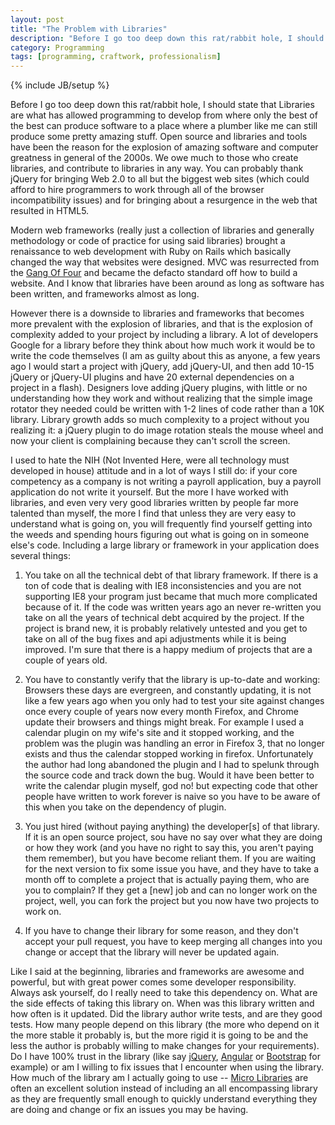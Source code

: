 ```yaml
---
layout: post
title: "The Problem with Libraries"
description: "Before I go too deep down this rat/rabbit hole, I should state that Libraries are what has allowed programming to develop from where only the best of the best can produce software to a place where a plumber like me can still produce some pretty amazing stuff."
category: Programming
tags: [programming, craftwork, professionalism]
---
```

{% include JB/setup %}

Before I go too deep down this rat/rabbit hole, I should state that Libraries are what has allowed programming to
develop from where only the best of the best can produce software to a place where a plumber like me can still
produce some pretty amazing stuff.  Open source and libraries and tools have been the reason for the
explosion of amazing software and computer greatness in general of the 2000s.  We owe much to those who create
libraries, and contribute to libraries in any way.  You can probably thank jQuery for bringing Web 2.0 to 
all but the biggest web sites (which could afford to hire programmers to work through all of the browser
incompatibility issues) and for bringing about a resurgence in the web that resulted in HTML5.  

Modern web frameworks (really just a collection of libraries and generally methodology or code of practice for
using said libraries) brought a renaissance to web development with Ruby on Rails which basically changed the way that
websites were designed.  MVC was resurrected from the [Gang Of Four](http://en.wikipedia.org/wiki/Design_Patterns)
and became the defacto standard off how to build a website.   And I know that libraries have been
around as long as software has been written, and frameworks almost as long.  

However there is a downside to libraries and frameworks that becomes more prevalent with the explosion of 
libraries, and that is the explosion of complexity added to your project by including a library.  A lot of
developers Google for a library before they think about how much work it would be to write the code
themselves (I am as guilty about this as anyone, a few years ago I would start a project with jQuery, add
jQuery-UI, and then add 10-15 jQuery or jQuery-UI plugins and have 20 external dependencies on a project in
a flash).  Designers love adding jQuery plugins, with little or no understanding how they work and without
realizing that the simple image rotator they needed could be written with 1-2 lines of code rather than a
10K library.  Library growth adds so much complexity to a project without you realizing it: a jQuery plugin to
do image rotation steals the mouse wheel and now your client is complaining because they can't scroll the screen.

I used to hate the NIH (Not Invented Here, were all technology must developed in house) attitude and in a lot of
ways I still do: if your core competency as a company is not
writing a payroll application, buy a payroll application do not write it yourself.  But the more I have worked with
libraries, and even very very good libraries written by people far more talented than myself, the more I find that
unless they are very easy to understand what is going on, you will frequently find yourself getting into the weeds
and spending hours figuring out what is going on in someone else's code.  Including a large library or framework in
your application does several things:

1. You take on all the technical debt of that library framework.  If there is a ton of code that is dealing with
IE8 inconsistencies and you are not supporting IE8 your program just became that much more complicated because of
it.  If the code was written years ago an never re-written you take on all the years of technical debt acquired
by the project.  If the project is brand new, it is probably relatively untested and you get to take on all of
the bug fixes and api adjustments while it is being improved.   I'm sure that there is a happy medium of projects
that are a couple of years old.

2. You have to constantly verify that the library is up-to-date and working: Browsers these days are evergreen,
and constantly updating, it is not like a few years ago when you only had to test your site against changes once every
couple of years now every month Firefox, and Chrome update their browsers and things might break.  For example I used a
calendar plugin on my wife's site and it stopped working, and the problem was the plugin was handling an error in
Firefox 3, that no longer exists and thus the calendar stopped working in firefox.  Unfortunately the author had long
abandoned the plugin and I had to spelunk through the source code and track down the bug.  Would it have been
better to write the calendar plugin myself, god no! but expecting code that other people have written to work forever
is naive so you have to be aware of this when you take on the dependency of plugin.

3. You just hired (without paying anything) the developer[s] of that library.  If it is an open source project,
sou have no say over what they are doing or how they work (and you have no right to say this, you aren't paying them remember),
but you have become reliant them.  If you are waiting for the next version to fix some issue you have, and they have to
take a month off to complete a project that is actually paying them, who are you to complain?  If they get a [new] job
and can no longer work on the project, well, you can fork the project but you now have two projects to work on.

4. If you have to change their library for some reason, and they don't accept your pull request, you have to keep
merging all changes into you change or accept that the library will never be updated again.

Like I said at the beginning, libraries and frameworks are awesome and powerful, but with great power comes some
developer responsibility.  Always ask yourself, do I really need to take this dependency on.  What are the side
effects of taking this library on.  When was this library written and how often is it updated.  Did the library
author write tests, and are they good tests.  How many people depend on this library (the more who depend on it
the more stable it probably is, but the more rigid it is going to be and the less the author is probably willing
to make changes for your requirements).  Do I have 100% trust in the library (like say [jQuery](http://jquery.com),
[Angular](https://angularjs.org/) or [Bootstrap](http://getbootstrap.com/) for example) or am I willing to fix issues
that I encounter when using the library.  How much of the library am I actually going to use --
[Micro Libraries](http://microjs.com/) are often an excellent solution instead of including an
all encompassing library as they are frequently small enough to quickly understand everything they are doing and
change or fix an issues you may be having.

